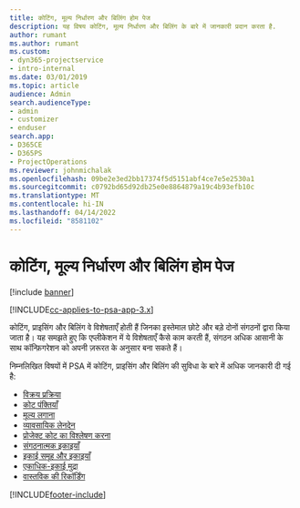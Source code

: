 ```yaml
---
title: कोटिंग, मूल्य निर्धारण और बिलिंग होम पेज
description: यह विषय कोटिंग, मूल्य निर्धारण और बिलिंग के बारे में जानकारी प्रदान करता है.
author: rumant
ms.author: rumant
ms.custom:
- dyn365-projectservice
- intro-internal
ms.date: 03/01/2019
ms.topic: article
audience: Admin
search.audienceType:
- admin
- customizer
- enduser
search.app:
- D365CE
- D365PS
- ProjectOperations
ms.reviewer: johnmichalak
ms.openlocfilehash: 09be2e3ed2bb17374f5d5151abf4ce7e5e2530a1
ms.sourcegitcommit: c0792bd65d92db25e0e8864879a19c4b93efb10c
ms.translationtype: MT
ms.contentlocale: hi-IN
ms.lasthandoff: 04/14/2022
ms.locfileid: "8581102"
---
```

# <a name="quoting-pricing-and-billing-home-page"></a>कोटिंग, मूल्य निर्धारण और बिलिंग होम पेज

[!include [banner](../includes/psa-now-project-operations.md)]

[!INCLUDE[cc-applies-to-psa-app-3.x](../includes/cc-applies-to-psa-app-3x.md)]

कोटिंग, प्राइसिंग और बिलिंग वे विशेषताएँ होती हैं जिनका इस्तेमाल छोटे और बड़े दोनों संगठनों द्वारा किया जाता है। यह समझते हुए कि एप्लीकेशन में ये विशेषताएँ कैसे काम करती हैं, संगठन अधिक आसानी के साथ कॉन्फ़िगरेशन को अपनी ज़रूरत के अनुसार बना सकते हैं।

निम्नलिखित विषयों में PSA में कोटिंग, प्राइसिंग और बिलिंग की सुविधा के बारे में अधिक जानकारी दी गई है:

- [विक्रय प्रक्रिया](basic-sales-process.md)
- [कोट पंक्तियाँ](basic-quote-lines.md)
- [मूल्य लगाना](basic-pricing.md)
- [व्यावसायिक लेनदेन](basic-business-transactions.md)
- [प्रोजेक्ट कोट का विश्लेषण करना](basic-analyzing-quotes.md)
- [संगठनात्मक इकाइयाँ](advanced-organizational.md)
- [इकाई समूह और इकाइयाँ](advanced-units.md)
- [एकाधिक-इकाई मुद्रा](advanced-currency.md)
- [वास्तविक की रिकॉर्डिंग](advanced-actuals.md)


[!INCLUDE[footer-include](../includes/footer-banner.md)]
